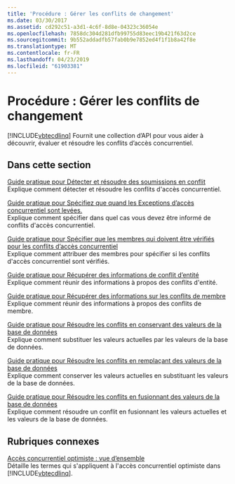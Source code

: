```yaml
---
title: 'Procédure : Gérer les conflits de changement'
ms.date: 03/30/2017
ms.assetid: cd292c51-a3d1-4c6f-8d8e-04323c36054e
ms.openlocfilehash: 7858dc304d281dfb99755d83eec19b421f63d2ce
ms.sourcegitcommit: 9b552addadfb57fab0b9e7852ed4f1f1b8a42f8e
ms.translationtype: MT
ms.contentlocale: fr-FR
ms.lasthandoff: 04/23/2019
ms.locfileid: "61903381"
---
```

# <a name="how-to-manage-change-conflicts"></a>Procédure : Gérer les conflits de changement
[!INCLUDE[vbtecdlinq](../../../../../../includes/vbtecdlinq-md.md)] Fournit une collection d’API pour vous aider à découvrir, évaluer et résoudre les conflits d’accès concurrentiel.  
  
## <a name="in-this-section"></a>Dans cette section  
 [Guide pratique pour Détecter et résoudre des soumissions en conflit](../../../../../../docs/framework/data/adonet/sql/linq/how-to-detect-and-resolve-conflicting-submissions.md)  
 Explique comment détecter et résoudre les conflits d'accès concurrentiel.  
  
 [Guide pratique pour Spécifiez que quand les Exceptions d’accès concurrentiel sont levées.](../../../../../../docs/framework/data/adonet/sql/linq/how-to-specify-when-concurrency-exceptions-are-thrown.md)  
 Explique comment spécifier dans quel cas vous devez être informé de conflits d'accès concurrentiel.  
  
 [Guide pratique pour Spécifier que les membres qui doivent être vérifiés pour les conflits d’accès concurrentiel](../../../../../../docs/framework/data/adonet/sql/linq/how-to-specify-which-members-are-tested-for-concurrency-conflicts.md)  
 Explique comment attribuer des membres pour spécifier si les conflits d'accès concurrentiel sont vérifiés.  
  
 [Guide pratique pour Récupérer des informations de conflit d’entité](../../../../../../docs/framework/data/adonet/sql/linq/how-to-retrieve-entity-conflict-information.md)  
 Explique comment réunir des informations à propos des conflits d'entité.  
  
 [Guide pratique pour Récupérer des informations sur les conflits de membre](../../../../../../docs/framework/data/adonet/sql/linq/how-to-retrieve-member-conflict-information.md)  
 Explique comment réunir des informations à propos des conflits de membre.  
  
 [Guide pratique pour Résoudre les conflits en conservant des valeurs de la base de données](../../../../../../docs/framework/data/adonet/sql/linq/how-to-resolve-conflicts-by-retaining-database-values.md)  
 Explique comment substituer les valeurs actuelles par les valeurs de la base de données.  
  
 [Guide pratique pour Résoudre les conflits en remplaçant des valeurs de la base de données](../../../../../../docs/framework/data/adonet/sql/linq/how-to-resolve-conflicts-by-overwriting-database-values.md)  
 Explique comment conserver les valeurs actuelles en substituant les valeurs de la base de données.  
  
 [Guide pratique pour Résoudre les conflits en fusionnant des valeurs de la base de données](../../../../../../docs/framework/data/adonet/sql/linq/how-to-resolve-conflicts-by-merging-with-database-values.md)  
 Explique comment résoudre un conflit en fusionnant les valeurs actuelles et les valeurs de la base de données.  
  
## <a name="related-sections"></a>Rubriques connexes  
 [Accès concurrentiel optimiste : vue d’ensemble](../../../../../../docs/framework/data/adonet/sql/linq/optimistic-concurrency-overview.md)  
 Détaille les termes qui s'appliquent à l'accès concurrentiel optimiste dans [!INCLUDE[vbtecdlinq](../../../../../../includes/vbtecdlinq-md.md)].
